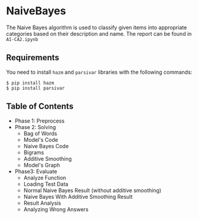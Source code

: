 # NaiveBayes
The Naive Bayes algorithm is used to classify given items into appropriate categories based on their description and name. The report can be found in ```AI-CA2.ipynb```

## Requirements
You need to install ```hazm``` and ```parsivar``` libraries with the following commands:
```
$ pip install hazm
$ pip install parsivar
```

## Table of Contents
- Phase 1: Preprocess
- Phase 2: Solving
    - Bag of Words
    - Model's Code
    - Naive Bayes Code
    - Bigrams
    - Additive Smoothing
    - Model's Graph
- Phase3: Evaluate
    - Analyze Function
    - Loading Test Data
    - Normal Naive Bayes Result (without additive smoothing)
    - Naive Bayes With Additive Smoothing Result
    - Result Analysis
    - Analyzing Wrong Answers
